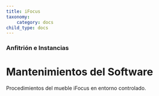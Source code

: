 ```yaml
---
title: iFocus
taxonomy:
    category: docs
child_type: docs
---
```


### Anfitrión e Instancias

# Mantenimientos del Software

Procedimientos del mueble iFocus en entorno controlado.
